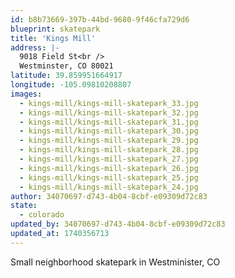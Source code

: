 ```yaml
---
id: b8b73669-397b-44bd-9680-9f46cfa729d6
blueprint: skatepark
title: 'Kings Mill'
address: |-
  9018 Field St<br />
  Westminster, CO 80021
latitude: 39.859951664917
longitude: -105.09810208807
images:
  - kings-mill/kings-mill-skatepark_33.jpg
  - kings-mill/kings-mill-skatepark_32.jpg
  - kings-mill/kings-mill-skatepark_31.jpg
  - kings-mill/kings-mill-skatepark_30.jpg
  - kings-mill/kings-mill-skatepark_29.jpg
  - kings-mill/kings-mill-skatepark_28.jpg
  - kings-mill/kings-mill-skatepark_27.jpg
  - kings-mill/kings-mill-skatepark_26.jpg
  - kings-mill/kings-mill-skatepark_25.jpg
  - kings-mill/kings-mill-skatepark_24.jpg
author: 34070697-d743-4b04-8cbf-e09309d72c83
state:
  - colorado
updated_by: 34070697-d743-4b04-8cbf-e09309d72c83
updated_at: 1740356713
---
```

Small neighborhood skatepark in Westminister, CO